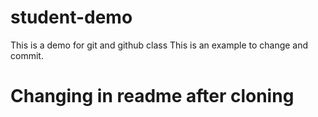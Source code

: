 # student-demo
This is a demo for git and github class
This is an example to change and commit.
# Changing in readme after cloning

